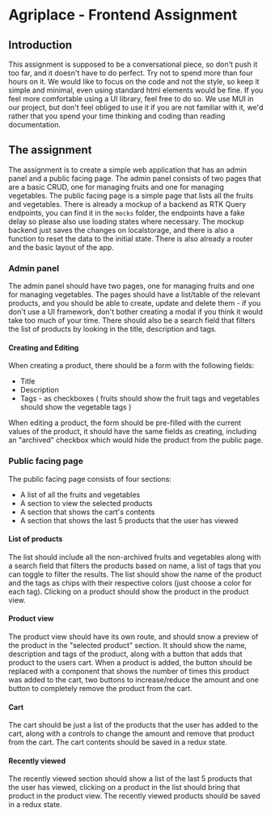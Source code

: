 # Agriplace - Frontend Assignment

## Introduction

This assignment is supposed to be a conversational piece, so don't push it too far, and it doesn't have to do perfect.
Try not to spend more than four hours on it. We would like to focus on the code and not the style, so keep it simple
and minimal, even using standard html elements would be fine. If you feel more comfortable using a UI library, feel free
to do so.
We use MUI in our project, but don't feel obliged to use it if you are not familiar with it, we'd rather that you spend
your time thinking and coding than reading documentation.

## The assignment

The assignment is to create a simple web application that has an admin panel and a public facing page. The admin panel
consists of two pages
that are a basic CRUD, one for managing fruits and one for managing vegetables. The public facing page is a simple page
that lists all the fruits and vegetables.
There is already a mockup of a backend as RTK Query endpoints, you can find it in the `mocks` folder, the endpoints
have a fake delay so please also use loading states where necessary. The mockup backend just saves the changes on
localstorage,
and there is also a function to reset the data to the initial state. There is also already a router and the basic layout
of
the app.

### Admin panel

The admin panel should have two pages, one for managing fruits and one for managing vegetables. The pages should have a
list/table of the relevant products, and you should be able to create, update and delete them - if you don't use a
UI framework, don't bother creating a modal if you think it would take too much of your time. There should also be a
search field that filters the list of products by looking in the title, description and tags.

#### Creating and Editing

When creating a product, there should be a form with the following fields:

- Title
- Description
- Tags - as checkboxes ( fruits should show the fruit tags and vegetables should show the vegetable tags )

When editing a product, the form should be pre-filled with the current values of the product, it should have the same
fields as creating, including an "archived" checkbox which would hide the product from the public page.

### Public facing page

The public facing page consists of four sections:

- A list of all the fruits and vegetables
- A section to view the selected products
- A section that shows the cart's contents
- A section that shows the last 5 products that the user has viewed

#### List of products

The list should include all the non-archived fruits and vegetables along with a search field that filters the
products based on name, a list of tags that you can toggle to filter the results. The list should show the
name of the product and the tags as chips with their respective colors (just choose a color for each tag).
Clicking on a product should show the product in the product view.

#### Product view

The product view should have its own route, and should snow a preview of the product in the "selected product" section.
It should show the name, description and tags of the product, along with a button that adds that product to the users
cart. When a product is added, the button should be replaced with a component that shows the number of times this
product was added to the cart, two buttons to increase/reduce the amount and one button to completely remove the product
from the cart.

#### Cart

The cart should be just a list of the products that the user has added to the cart, along with a controls to change the
amount and remove that product from the cart. The cart contents should be saved in a redux state.

#### Recently viewed

The recently viewed section should show a list of the last 5 products that the user has viewed, clicking on a product in
the list should bring that product in the product view. The recently viewed products should be saved in a redux state.


